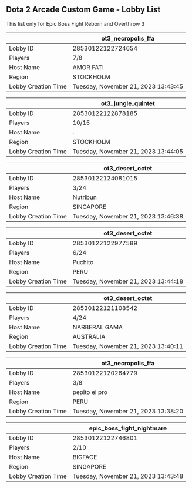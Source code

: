 ## Dota 2 Arcade Custom Game - Lobby List

This list only for Epic Boss Fight Reborn and Overthrow 3

|  | ot3_necropolis_ffa |
| ------ | ------ |
| Lobby ID | 28530122122724654 |
| Players | 7/8 |
| Host Name | AMOR FATI |
| Region | STOCKHOLM |
| Lobby Creation Time | Tuesday, November 21, 2023 13:43:45 |


|  | ot3_jungle_quintet |
| ------ | ------ |
| Lobby ID | 28530122122878185 |
| Players | 10/15 |
| Host Name | . |
| Region | STOCKHOLM |
| Lobby Creation Time | Tuesday, November 21, 2023 13:44:05 |


|  | ot3_desert_octet |
| ------ | ------ |
| Lobby ID | 28530122124081015 |
| Players | 3/24 |
| Host Name | Nutribun |
| Region | SINGAPORE |
| Lobby Creation Time | Tuesday, November 21, 2023 13:46:38 |


|  | ot3_desert_octet |
| ------ | ------ |
| Lobby ID | 28530122122977589 |
| Players | 6/24 |
| Host Name | Puchito |
| Region | PERU |
| Lobby Creation Time | Tuesday, November 21, 2023 13:44:18 |


|  | ot3_desert_octet |
| ------ | ------ |
| Lobby ID | 28530122121108542 |
| Players | 4/24 |
| Host Name | NARBERAL GAMA |
| Region | AUSTRALIA |
| Lobby Creation Time | Tuesday, November 21, 2023 13:40:11 |


|  | ot3_necropolis_ffa |
| ------ | ------ |
| Lobby ID | 28530122120264779 |
| Players | 3/8 |
| Host Name | pepito el pro |
| Region | PERU |
| Lobby Creation Time | Tuesday, November 21, 2023 13:38:20 |


|  | epic_boss_fight_nightmare |
| ------ | ------ |
| Lobby ID | 28530122122746801 |
| Players | 2/10 |
| Host Name | BIGFACE |
| Region | SINGAPORE |
| Lobby Creation Time | Tuesday, November 21, 2023 13:43:48 |


